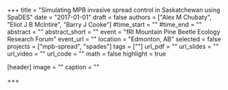 +++
title = "Simulating MPB invasive spread control in Saskatchewan using SpaDES"
date = "2017-01-01"
draft = false
authors = ["Alex M Chubaty", "Eliot J B McIntire", "Barry J Cooke"]
#time_start = ""
#time_end = ""
abstract = ""
abstract_short = ""
event = "fRI Mountain Pine Beetle Ecology Research Forum"
event_url = ""
location = "Edmonton, AB"
selected = false
projects = ["mpb-spread", "spades"]
tags = [""]
url_pdf = ""
url_slides = ""
url_video = ""
url_code = ""
math = false
highlight = true

[header]
image = ""
caption = ""

+++
